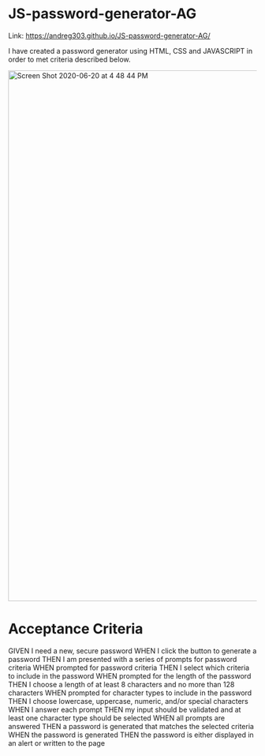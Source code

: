 # JS-password-generator-AG


Link:  https://andreg303.github.io/JS-password-generator-AG/

I have created a password generator using HTML, CSS and JAVASCRIPT in order to met criteria described below. 


<img width="1075" alt="Screen Shot 2020-06-20 at 4 48 44 PM" src="https://user-images.githubusercontent.com/65183415/85211406-da385a00-b316-11ea-9ad5-f8f4763f58e6.png">



# Acceptance Criteria

GIVEN I need a new, secure password
WHEN I click the button to generate a password
THEN I am presented with a series of prompts for password criteria
WHEN prompted for password criteria
THEN I select which criteria to include in the password
WHEN prompted for the length of the password
THEN I choose a length of at least 8 characters and no more than 128 characters
WHEN prompted for character types to include in the password
THEN I choose lowercase, uppercase, numeric, and/or special characters
WHEN I answer each prompt
THEN my input should be validated and at least one character type should be selected
WHEN all prompts are answered
THEN a password is generated that matches the selected criteria
WHEN the password is generated
THEN the password is either displayed in an alert or written to the page
